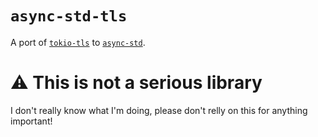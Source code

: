# `async-std-tls`

A port of [`tokio-tls`] to [`async-std`].

# :warning: This is not a serious library

I don't really know what I'm doing, please don't relly on this for anything important!


[`tokio-tls`]: https://crates.io/crates/tokio-tls
[`async-std`]: https://crates.io/crates/async-std
